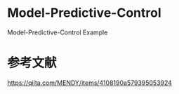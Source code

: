 # Model-Predictive-Control
Model-Predictive-Control Example
# 参考文献
https://qiita.com/MENDY/items/4108190a579395053924
